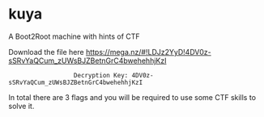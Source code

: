 # kuya
A Boot2Root machine with hints of CTF

Download the file here https://mega.nz/#!LDJz2YyD!4DV0z-sSRvYaQCum_zUWsBJZBetnGrC4bwehehhjKzI
                      
                      Decryption Key: 4DV0z-sSRvYaQCum_zUWsBJZBetnGrC4bwehehhjKzI

In total there are 3 flags and you will be required to use some CTF skills to solve it.
